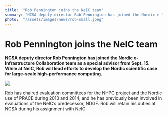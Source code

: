 ```yaml
---
title:  "Rob Pennington joins the NeIC team" 
summary: "NCSA deputy director Rob Pennington has joined the Nordic e-Infrastructure Collaboration team as a special advisor from Sept. 15. While at NeIC, Rob will lead efforts to develop the Nordic scientific case for large-scale high-performance computing."
photo:  "/assets/images/news/rob-small.jpeg"
---
```


Rob Pennington joins the NeIC team
==================================

**NCSA deputy director Rob Pennington has joined the Nordic e-Infrastructure Collaboration team as a special advisor from Sept. 15. While at NeIC, Rob will lead efforts to develop the Nordic scientific case for large-scale high-performance computing.**

<img class="smallpic" src="{{ site.baseurl }}/assets/images/news/rob-small.jpeg">

Rob has chaired evaluation committees for the NHPC project and the Nordic use of PRACE during 2013 and 2014, and he has previously been involved in evaluations of the NeIC’s predecessor, NDGF. Rob will retain his duties at NCSA during his assignment with NeIC.
